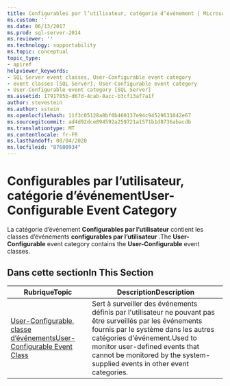 ```yaml
---
title: Configurables par l’utilisateur, catégorie d’événement | Microsoft Docs
ms.custom: ''
ms.date: 06/13/2017
ms.prod: sql-server-2014
ms.reviewer: ''
ms.technology: supportability
ms.topic: conceptual
topic_type:
- apiref
helpviewer_keywords:
- SQL Server event classes, User-Configurable event category
- event classes [SQL Server], User-Configurable event category
- User-Configurable event category [SQL Server]
ms.assetid: 1791785b-d67d-4cab-8acc-b3cf13af7a1f
author: stevestein
ms.author: sstein
ms.openlocfilehash: 11f3c05128a0bf0b460137e94c94529631042e67
ms.sourcegitcommit: ad4d92dce894592a259721a1571b1d8736abacdb
ms.translationtype: MT
ms.contentlocale: fr-FR
ms.lasthandoff: 08/04/2020
ms.locfileid: "87600934"
---
```

# <a name="user-configurable-event-category"></a><span data-ttu-id="9d251-102">Configurables par l’utilisateur, catégorie d’événement</span><span class="sxs-lookup"><span data-stu-id="9d251-102">User-Configurable Event Category</span></span>
  <span data-ttu-id="9d251-103">La catégorie d’événement **Configurables par l’utilisateur** contient les classes d’événements **configurables par l’utilisateur** .</span><span class="sxs-lookup"><span data-stu-id="9d251-103">The **User-Configurable** event category contains the **User-Configurable** event classes.</span></span>  
  
## <a name="in-this-section"></a><span data-ttu-id="9d251-104">Dans cette section</span><span class="sxs-lookup"><span data-stu-id="9d251-104">In This Section</span></span>  
  
|<span data-ttu-id="9d251-105">Rubrique</span><span class="sxs-lookup"><span data-stu-id="9d251-105">Topic</span></span>|<span data-ttu-id="9d251-106">Description</span><span class="sxs-lookup"><span data-stu-id="9d251-106">Description</span></span>|  
|-----------|-----------------|  
|[<span data-ttu-id="9d251-107">User-Configurable, classe d’événements</span><span class="sxs-lookup"><span data-stu-id="9d251-107">User-Configurable Event Class</span></span>](user-configurable-event-class.md)|<span data-ttu-id="9d251-108">Sert à surveiller des événements définis par l'utilisateur ne pouvant pas être surveillés par les événements fournis par le système dans les autres catégories d'événement.</span><span class="sxs-lookup"><span data-stu-id="9d251-108">Used to monitor user-defined events that cannot be monitored by the system-supplied events in other event categories.</span></span>|  
  
  
